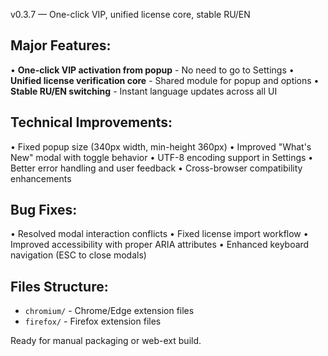 v0.3.7 — One-click VIP, unified license core, stable RU/EN

## Major Features:
• **One-click VIP activation from popup** - No need to go to Settings
• **Unified license verification core** - Shared module for popup and options
• **Stable RU/EN switching** - Instant language updates across all UI

## Technical Improvements:
• Fixed popup size (340px width, min-height 360px)
• Improved "What's New" modal with toggle behavior
• UTF-8 encoding support in Settings
• Better error handling and user feedback
• Cross-browser compatibility enhancements

## Bug Fixes:
• Resolved modal interaction conflicts
• Fixed license import workflow
• Improved accessibility with proper ARIA attributes
• Enhanced keyboard navigation (ESC to close modals)

## Files Structure:
- `chromium/` - Chrome/Edge extension files
- `firefox/` - Firefox extension files

Ready for manual packaging or web-ext build.






























